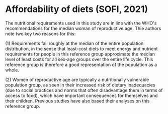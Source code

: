 # Affordability of diets (SOFI, 2021)

The nutritional requirements used in this study are in line with the WHO's recommendations for the median woman of reproductive age. Thie authors note two key two reasons for this:

(1) Requirements fall roughly at the median of the entire population distribution, in the sense that least-cost diets to meet energy and nutrient requirements for people in this reference group approximate the median level of least costs for all sex-age groups over the entire life cycle. This reference group is therefore a good representation of the population as a whole.

(2) Women of reproductive age are typically a nutritionally vulnerable population group, as seen in their increased risk of dietary inadequacies (due to social practices and norms that often disadvantage them in terms of access to food), which have important consequences for themselves and their children. Previous studies have also based their analyses on this reference group.